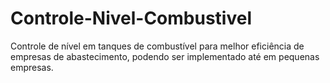 # Controle-Nivel-Combustivel
 Controle de nível em tanques de combustível para melhor eficiência de empresas de abastecimento, podendo ser implementado até em pequenas empresas.
